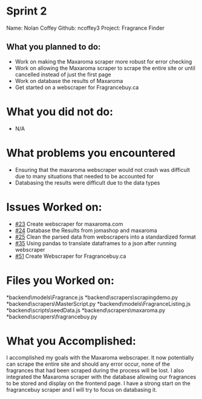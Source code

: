 # Sprint 2
Name: Nolan Coffey
Github: ncoffey3
Project: Fragrance Finder

## What you planned to do:
* Work on making the Maxaroma scraper more robust for error checking
* Work on allowing the Maxaroma scraper to scrape the entire site or until cancelled instead of just the first page
* Work on database the results of Maxaroma
* Get started on a webscraper for Fragrancebuy.ca

# What you did not do:
* N/A

# What problems you encountered 
* Ensuring that the maxaroma webscraper would not crash was difficult due to many situations that needed to be accounted for
* Databasing the results were difficult due to the data types

# Issues Worked on:
* [#23](https://github.com/utk-cs340-fall23/FragranceFinder/issues/23) Create webscraper for maxaroma.com
* [#24](https://github.com/utk-cs340-fall23/FragranceFinder/issues/24) Database the Results from jomashop and maxaroma
* [#25](https://github.com/utk-cs340-fall23/FragranceFinder/issues/25) Clean the parsed data from webscrapers into a standardized format
* [#35](https://github.com/utk-cs340-fall23/FragranceFinder/issues/35) Using pandas to translate dataframes to a json after running webscraper
* [#51](https://github.com/utk-cs340-fall23/FragranceFinder/issues/51) Create Webscraper for Fragrancebuy.ca

# Files you Worked on:
*backend\models\Fragrance.js
*backend\scrapers\scrapingdemo.py
*backend\scrapers\MasterScript.py
*backend\models\FragranceListing.js
*backend\scripts\seedData.js
*backend\scrapers\maxaroma.py
*backend\scrapers\fragrancebuy.py


# What you Accomplished:

I accomplished my goals with the Maxaroma webscraper. It now potentially can scrape the entire site and should any error occur, none of the fragrances that had been scraped during the process will be lost. I also integrated the Maxaroma scraper with the database allowing our fragrances to be stored and display on the frontend page. I have a strong start on the fragrancebuy scraper and I will try to focus on databasing it. 
